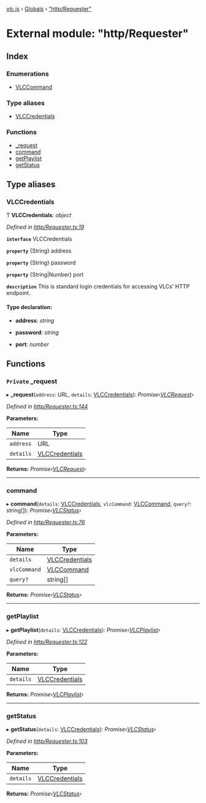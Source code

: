 [vlc.js](../README.md) › [Globals](../globals.md) › ["http/Requester"](_http_requester_.md)

# External module: "http/Requester"

## Index

### Enumerations

* [VLCCommand](../enums/_http_requester_.vlccommand.md)

### Type aliases

* [VLCCredentials](_http_requester_.md#vlccredentials)

### Functions

* [_request](_http_requester_.md#private-_request)
* [command](_http_requester_.md#command)
* [getPlaylist](_http_requester_.md#getplaylist)
* [getStatus](_http_requester_.md#getstatus)

## Type aliases

###  VLCCredentials

Ƭ **VLCCredentials**: *object*

*Defined in [http/Requester.ts:19](https://github.com/dylhack/vlc.js/blob/3931a7c/src/http/Requester.ts#L19)*

**`interface`** VLCCredentials

**`property`** {String} address

**`property`** {String} password

**`property`** {String|Number} port

**`description`** This is standard login credentials for accessing VLCs' HTTP endpoint.

#### Type declaration:

* **address**: *string*

* **password**: *string*

* **port**: *number*

## Functions

### `Private` _request

▸ **_request**(`address`: URL, `details`: [VLCCredentials](_http_requester_.md#vlccredentials)): *Promise‹[VLCRequest](../classes/_http_classes_vlcrequest_.vlcrequest.md)›*

*Defined in [http/Requester.ts:144](https://github.com/dylhack/vlc.js/blob/3931a7c/src/http/Requester.ts#L144)*

**Parameters:**

Name | Type |
------ | ------ |
`address` | URL |
`details` | [VLCCredentials](_http_requester_.md#vlccredentials) |

**Returns:** *Promise‹[VLCRequest](../classes/_http_classes_vlcrequest_.vlcrequest.md)›*

___

###  command

▸ **command**(`details`: [VLCCredentials](_http_requester_.md#vlccredentials), `vlcCommand`: [VLCCommand](../enums/_http_requester_.vlccommand.md), `query?`: string[]): *Promise‹[VLCStatus](../classes/_http_classes_vlcstatus_.vlcstatus.md)›*

*Defined in [http/Requester.ts:76](https://github.com/dylhack/vlc.js/blob/3931a7c/src/http/Requester.ts#L76)*

**Parameters:**

Name | Type |
------ | ------ |
`details` | [VLCCredentials](_http_requester_.md#vlccredentials) |
`vlcCommand` | [VLCCommand](../enums/_http_requester_.vlccommand.md) |
`query?` | string[] |

**Returns:** *Promise‹[VLCStatus](../classes/_http_classes_vlcstatus_.vlcstatus.md)›*

___

###  getPlaylist

▸ **getPlaylist**(`details`: [VLCCredentials](_http_requester_.md#vlccredentials)): *Promise‹[VLCPlaylist](../classes/_http_classes_vlcplaylist_.vlcplaylist.md)›*

*Defined in [http/Requester.ts:122](https://github.com/dylhack/vlc.js/blob/3931a7c/src/http/Requester.ts#L122)*

**Parameters:**

Name | Type |
------ | ------ |
`details` | [VLCCredentials](_http_requester_.md#vlccredentials) |

**Returns:** *Promise‹[VLCPlaylist](../classes/_http_classes_vlcplaylist_.vlcplaylist.md)›*

___

###  getStatus

▸ **getStatus**(`details`: [VLCCredentials](_http_requester_.md#vlccredentials)): *Promise‹[VLCStatus](../classes/_http_classes_vlcstatus_.vlcstatus.md)›*

*Defined in [http/Requester.ts:103](https://github.com/dylhack/vlc.js/blob/3931a7c/src/http/Requester.ts#L103)*

**Parameters:**

Name | Type |
------ | ------ |
`details` | [VLCCredentials](_http_requester_.md#vlccredentials) |

**Returns:** *Promise‹[VLCStatus](../classes/_http_classes_vlcstatus_.vlcstatus.md)›*
